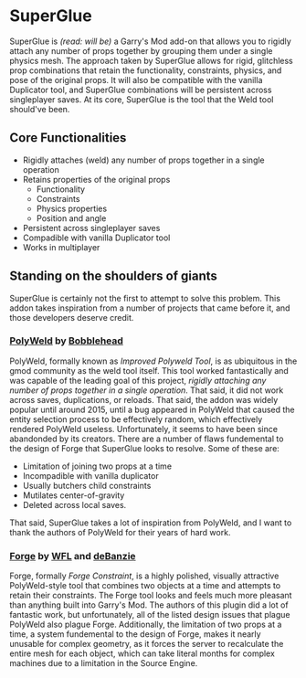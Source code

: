 # SuperGlue

SuperGlue is _(read: will be)_ a Garry's Mod add-on that allows you to rigidly attach any number of props together by grouping them under a single physics mesh. The approach taken by SuperGlue allows for rigid, glitchless prop combinations that retain the functionality, constraints, physics, and pose of the original props. It will also be compatible with the vanilla Duplicator tool, and SuperGlue combinations will be persistent across singleplayer saves. At its core, SuperGlue is the tool that the Weld tool should've been.

## Core Functionalities

* Rigidly attaches (weld) any number of props together in a single operation
* Retains properties of the original props
  * Functionality
  * Constraints
  * Physics properties
  * Position and angle
* Persistent across singleplayer saves
* Compadible with vanilla Duplicator tool
* Works in multiplayer

## Standing on the shoulders of giants

SuperGlue is certainly not the first to attempt to solve this problem. This addon takes inspiration from a number of projects that came before it, and those developers deserve credit.

### [PolyWeld](https://steamcommunity.com/sharedfiles/filedetails/?id=344795193) by [Bobblehead](https://steamcommunity.com/id/bobbleheadbob)

 PolyWeld, formally known as _Improved Polyweld Tool_, is as ubiquitous in the gmod community as the weld tool itself. This tool worked fantastically and was capable of the leading goal of this project, _rigidly attaching any number of props together in a single operation_. That said, it did not work across saves, duplications, or reloads. That said, the addon was widely popular until around 2015, until a bug appeared in PolyWeld that caused the entity selection process to be effectively random, which effectively rendered PolyWeld useless. Unfortunately, it seems to have been since abandonded by its creators. There are a number of flaws fundemental to the design of Forge that SuperGlue looks to resolve. Some of these are:

* Limitation of joining two props at a time
* Incompadible with vanilla duplicator
* Usually butchers child constraints
* Mutilates center-of-gravity
* Deleted across local saves.

That said, SuperGlue takes a lot of inspiration from PolyWeld, and I want to thank the authors of PolyWeld for their years of hard work.

### [Forge](https://steamcommunity.com/sharedfiles/filedetails/?id=2518703605) by [WFL](https://steamcommunity.com/id/willdebee) and [deBanzie](https://steamcommunity.com/id/theendisverynear)

Forge, formally _Forge Constraint_, is a highly polished, visually attractive PolyWeld-style tool that combines two objects at a time and attempts to retain their constraints. The Forge tool looks and feels much more pleasant than anything built into Garry's Mod. The authors of this plugin did a lot of fantastic work, but unfortunately, all of the listed design issues that plague PolyWeld also plague Forge. Additionally, the limitation of two props at a time, a system fundemental to the design of Forge, makes it nearly unusable for complex geometry, as it forces the server to recalculate the entire mesh for each object, which can take literal months for complex machines due to a limitation in the Source Engine.
